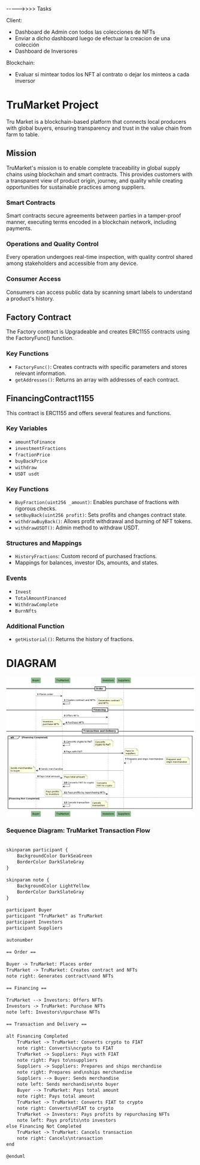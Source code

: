 ----->>>> Tasks

Client:
- Dashboard de Admin con todos las colecciones de NFTs
- Enviar a dicho dashboard luego de efectuar la creacion de una colección
- Dashboard de Inversores 

Blockchain:
- Evaluar si mintear todos los NFT al contrato o dejar los minteos a cada inversor


# TruMarket Project

Tru Market is a blockchain-based platform that connects local producers with global buyers, ensuring transparency and trust in the value chain from farm to table.

## Mission

TruMarket's mission is to enable complete traceability in global supply chains using blockchain and smart contracts. This provides customers with a transparent view of product origin, journey, and quality while creating opportunities for sustainable practices among suppliers.

### Smart Contracts

Smart contracts secure agreements between parties in a tamper-proof manner, executing terms encoded in a blockchain network, including payments.

### Operations and Quality Control

Every operation undergoes real-time inspection, with quality control shared among stakeholders and accessible from any device.

### Consumer Access

Consumers can access public data by scanning smart labels to understand a product's history.

## Factory Contract

The Factory contract is Upgradeable and creates ERC1155 contracts using the FactoryFunc() function.

### Key Functions

- `FactoryFunc()`: Creates contracts with specific parameters and stores relevant information.
- `getAddresses()`: Returns an array with addresses of each contract.

## FinancingContract1155

This contract is ERC1155 and offers several features and functions.

### Key Variables

- `amountToFinance`
- `investmentFractions`
- `fractionPrice`
- `buyBackPrice`
- `withdraw`
- `USDT usdt`

### Key Functions

- `BuyFraction(uint256 _amount)`: Enables purchase of fractions with rigorous checks.
- `setBuyBack(uint256 profit)`: Sets profits and changes contract state.
- `withdrawBuyBack()`: Allows profit withdrawal and burning of NFT tokens.
- `withdrawUSDT()`: Admin method to withdraw USDT.

### Structures and Mappings

- `HistoryFractions`: Custom record of purchased fractions.
- Mappings for balances, investor IDs, amounts, and states.

### Events

- `Invest`
- `TotalAmountFinanced`
- `WithdrawComplete`
- `BurnNfts`

### Additional Function

- `getHistorial()`: Returns the history of fractions.


# DIAGRAM

![Alt text](image.png)

### Sequence Diagram: TruMarket Transaction Flow

```@startuml

skinparam participant {
    BackgroundColor DarkSeaGreen
    BorderColor DarkSlateGray
}

skinparam note {
    BackgroundColor LightYellow
    BorderColor DarkSlateGray
}

participant Buyer
participant "TruMarket" as TruMarket
participant Investors
participant Suppliers

autonumber

== Order ==

Buyer -> TruMarket: Places order
TruMarket -> TruMarket: Creates contract and NFTs
note right: Generates contract\nand NFTs

== Financing ==

TruMarket --> Investors: Offers NFTs
Investors -> TruMarket: Purchase NFTs
note left: Investors\npurchase NFTs

== Transaction and Delivery ==

alt Financing Completed
    TruMarket -> TruMarket: Converts crypto to FIAT
    note right: Converts\ncrypto to FIAT
    TruMarket -> Suppliers: Pays with FIAT
    note right: Pays to\nsuppliers
    Suppliers -> Suppliers: Prepares and ships merchandise
    note right: Prepares and\nships merchandise
    Suppliers --> Buyer: Sends merchandise
    note left: Sends merchandise\nto buyer
    Buyer --> TruMarket: Pays total amount
    note right: Pays total amount
    TruMarket -> TruMarket: Converts FIAT to crypto
    note right: Converts\nFIAT to crypto
    TruMarket -> Investors: Pays profits by repurchasing NFTs
    note left: Pays profits\nto investors
else Financing Not Completed
    TruMarket -> TruMarket: Cancels transaction
    note right: Cancels\ntransaction
end

@enduml

``` 



